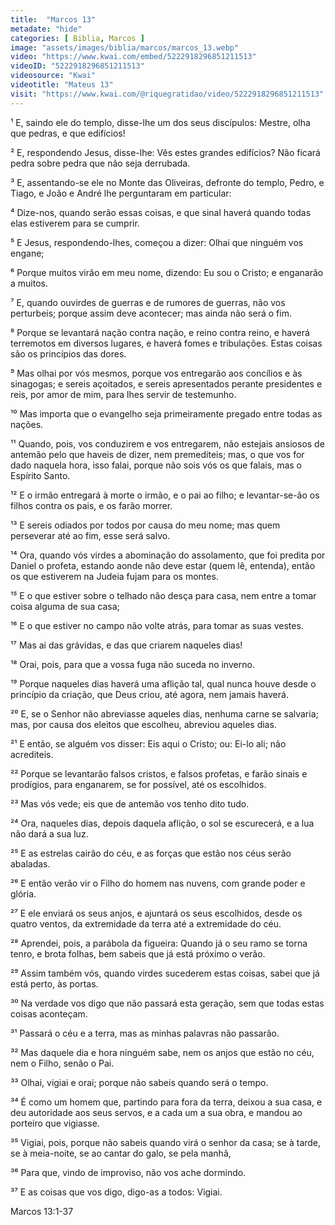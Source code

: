 ```yaml
---
title:  "Marcos 13"
metadate: "hide"
categories: [ Biblia, Marcos ]
image: "assets/images/biblia/marcos/marcos_13.webp"
video: "https://www.kwai.com/embed/5222918296851211513"
videoID: "5222918296851211513"
videosource: "Kwai"
videotitle: "Mateus 13"
visit: "https://www.kwai.com/@riquegratidao/video/5222918296851211513"
---
```

¹ E, saindo ele do templo, disse-lhe um dos seus discípulos: Mestre, olha que pedras, e que edifícios!

² E, respondendo Jesus, disse-lhe: Vês estes grandes edifícios? Não ficará pedra sobre pedra que não seja derrubada.

³ E, assentando-se ele no Monte das Oliveiras, defronte do templo, Pedro, e Tiago, e João e André lhe perguntaram em particular:

⁴ Dize-nos, quando serão essas coisas, e que sinal haverá quando todas elas estiverem para se cumprir.

⁵ E Jesus, respondendo-lhes, começou a dizer: Olhai que ninguém vos engane;

⁶ Porque muitos virão em meu nome, dizendo: Eu sou o Cristo; e enganarão a muitos.

⁷ E, quando ouvirdes de guerras e de rumores de guerras, não vos perturbeis; porque assim deve acontecer; mas ainda não será o fim.

⁸ Porque se levantará nação contra nação, e reino contra reino, e haverá terremotos em diversos lugares, e haverá fomes e tribulações. Estas coisas são os princípios das dores.

⁹ Mas olhai por vós mesmos, porque vos entregarão aos concílios e às sinagogas; e sereis açoitados, e sereis apresentados perante presidentes e reis, por amor de mim, para lhes servir de testemunho.

¹⁰ Mas importa que o evangelho seja primeiramente pregado entre todas as nações.

¹¹ Quando, pois, vos conduzirem e vos entregarem, não estejais ansiosos de antemão pelo que haveis de dizer, nem premediteis; mas, o que vos for dado naquela hora, isso falai, porque não sois vós os que falais, mas o Espírito Santo.

¹² E o irmão entregará à morte o irmão, e o pai ao filho; e levantar-se-ão os filhos contra os pais, e os farão morrer.

¹³ E sereis odiados por todos por causa do meu nome; mas quem perseverar até ao fim, esse será salvo.

¹⁴ Ora, quando vós virdes a abominação do assolamento, que foi predita por Daniel o profeta, estando aonde não deve estar (quem lê, entenda), então os que estiverem na Judeia fujam para os montes.

¹⁵ E o que estiver sobre o telhado não desça para casa, nem entre a tomar coisa alguma de sua casa;

¹⁶ E o que estiver no campo não volte atrás, para tomar as suas vestes.

¹⁷ Mas ai das grávidas, e das que criarem naqueles dias!

¹⁸ Orai, pois, para que a vossa fuga não suceda no inverno.

¹⁹ Porque naqueles dias haverá uma aflição tal, qual nunca houve desde o princípio da criação, que Deus criou, até agora, nem jamais haverá.

²⁰ E, se o Senhor não abreviasse aqueles dias, nenhuma carne se salvaria; mas, por causa dos eleitos que escolheu, abreviou aqueles dias.

²¹ E então, se alguém vos disser: Eis aqui o Cristo; ou: Ei-lo ali; não acrediteis.

²² Porque se levantarão falsos cristos, e falsos profetas, e farão sinais e prodígios, para enganarem, se for possível, até os escolhidos.

²³ Mas vós vede; eis que de antemão vos tenho dito tudo.

²⁴ Ora, naqueles dias, depois daquela aflição, o sol se escurecerá, e a lua não dará a sua luz.

²⁵ E as estrelas cairão do céu, e as forças que estão nos céus serão abaladas.

²⁶ E então verão vir o Filho do homem nas nuvens, com grande poder e glória.

²⁷ E ele enviará os seus anjos, e ajuntará os seus escolhidos, desde os quatro ventos, da extremidade da terra até a extremidade do céu.

²⁸ Aprendei, pois, a parábola da figueira: Quando já o seu ramo se torna tenro, e brota folhas, bem sabeis que já está próximo o verão.

²⁹ Assim também vós, quando virdes sucederem estas coisas, sabei que já está perto, às portas.

³⁰ Na verdade vos digo que não passará esta geração, sem que todas estas coisas aconteçam.

³¹ Passará o céu e a terra, mas as minhas palavras não passarão.

³² Mas daquele dia e hora ninguém sabe, nem os anjos que estão no céu, nem o Filho, senão o Pai.

³³ Olhai, vigiai e orai; porque não sabeis quando será o tempo.

³⁴ É como um homem que, partindo para fora da terra, deixou a sua casa, e deu autoridade aos seus servos, e a cada um a sua obra, e mandou ao porteiro que vigiasse.

³⁵ Vigiai, pois, porque não sabeis quando virá o senhor da casa; se à tarde, se à meia-noite, se ao cantar do galo, se pela manhã,

³⁶ Para que, vindo de improviso, não vos ache dormindo.

³⁷ E as coisas que vos digo, digo-as a todos: Vigiai. 


Marcos 13:1-37